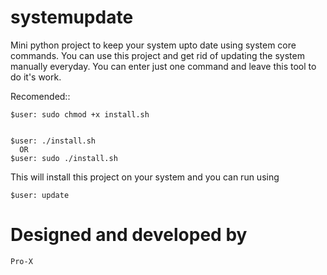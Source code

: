 # systemupdate

Mini python project to keep your system upto date using system core commands.
You can use this project and get rid of updating the system manually everyday. You can enter just one command and leave this tool to do it's work.

Recomended::

  	$user: sudo chmod +x install.sh


  	$user: ./install.sh
      OR
    $user: sudo ./install.sh

This will install this project on your system and you can run using

    $user: update
    
# Designed and developed by
    Pro-X
